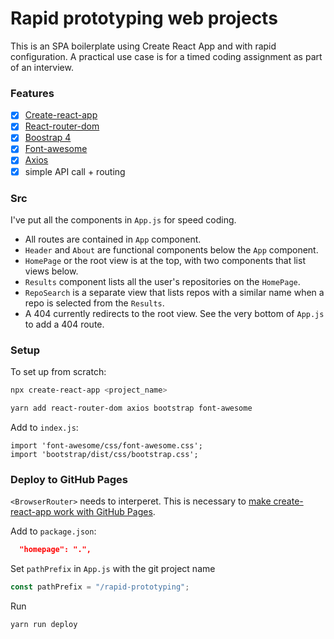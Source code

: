 # Rapid prototyping web projects

This is an SPA boilerplate using Create React App and with rapid configuration. A practical use case is for a timed coding assignment as part of an interview.

### Features

- [x] [Create-react-app](https://github.com/facebook/create-react-app)
- [x] [React-router-dom](https://reacttraining.com/react-router/web/guides/philosophy)
- [x] [Boostrap 4](https://getbootstrap.com/docs/4.0/getting-started/introduction/)
- [x] [Font-awesome](https://fontawesome.com/icons)
- [x] [Axios](https://github.com/axios/axios)
- [x] simple API call + routing

### Src

I've put all the components in `App.js` for speed coding.

- All routes are contained in `App` component.
- `Header` and `About` are functional components below the `App` component.
- `HomePage` or the root view is at the top, with two components that list views below.
- `Results` component lists all the user's repositories on the `HomePage`.
- `RepoSearch` is a separate view that lists repos with a similar name when a repo is selected from the `Results`.
- A 404 currently redirects to the root view. See the very bottom of `App.js` to add a 404 route.

### Setup

To set up from scratch:

```sh
npx create-react-app <project_name>
```

```sh
yarn add react-router-dom axios bootstrap font-awesome
```

Add to `index.js`:

```
import 'font-awesome/css/font-awesome.css';
import 'bootstrap/dist/css/bootstrap.css';
```

### Deploy to GitHub Pages

`<BrowserRouter>` needs to interperet.
This is necessary to [make create-react-app work with GitHub Pages](https://github.com/facebook/create-react-app/blob/master/packages/react-scripts/template/README.md#building-for-relative-paths).

Add to `package.json`:

```json
  "homepage": ".",
```

Set `pathPrefix` in `App.js` with the git project name

```js
const pathPrefix = "/rapid-prototyping";
```

Run

```sh
yarn run deploy
```
